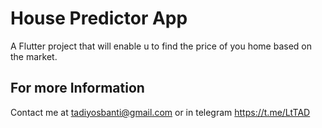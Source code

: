 # House Predictor App

A Flutter project that will enable u to find  the price of you home based on the market.

## For more Information

Contact me at tadiyosbanti@gmail.com
or in telegram https://t.me/LtTAD


